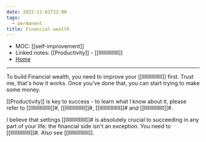 ```yaml
---
date: 2022-11-01T22:00
tags:
  - permanent
title: Financial wealth
---
```

- MOC: [[self-improvement]]
- Linked notes: [[Productivity]] - [[lllllIIIllIIllI]]
- [Home](https://misudashi.ga/)
----------
To build Financial wealth, you need to improve your [[llIllIllIIllllI]] first. Trust me, that's how it works. Once you've done that, you can start trying to make some money. 

[[Productivity]] is key to success - to learn what I know about it, please refer to [[IllllIlIIllIlll]]#, [[lIIlIlIIIllllll]]#, [[IIIllIIIlIlIIlI]]# and [[lllIllIIIllllll]]#.

I believe that settings [[lllllIIIllIIllI]]# is absolutely crucial to succeeding in any part of your life: the financial side isn't an exception. You need to [[llIIlllIIllIllI]]#. Also see [[lllIlIIlIIllIII]].